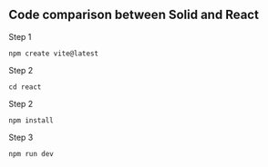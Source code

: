 ## Code comparison between Solid and React

Step 1
```
npm create vite@latest
```
Step 2
```
cd react
```
Step 2
```
npm install   
```
Step 3
```
npm run dev
```
